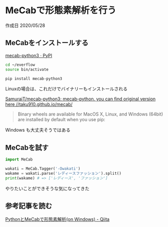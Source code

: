 # MeCabで形態素解析を行う

作成日 2020/05/28

## MeCabをインストールする

[mecab\-python3 · PyPI](https://pypi.org/project/mecab-python3/)

```bash
cd ~/everflow
source bin/activate

pip install mecab-python3
```

Linuxの場合は、これだけでバイナリーもインストールされる

[SamuraiT/mecab\-python3: mecab\-python\. you can find original version here //taku910\.github\.io/mecab/](https://github.com/SamuraiT/mecab-python3)

> Binary wheels are available for MacOS X, Linux, and Windows (64bit) are installed by default when you use pip:

Windows も大丈夫そうではある

## MeCabを試す

```python
import MeCab

wakati = MeCab.Tagger('-Owakati')
wakame = wakati.parse('レディースファッション').split()
print(wakame) # => ['レディース', 'ファッション']
```

やりたいことができそうな気になってきた

## 参考記事を読む

[PythonとMeCabで形態素解析\(on Windows\) \- Qiita](https://qiita.com/menon/items/f041b7c46543f38f78f7)

